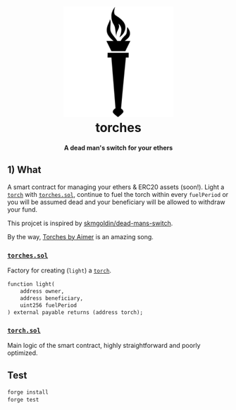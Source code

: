 <h1 align="center">
  <img src="./img/torches.png" width="250"/>
  <br>
  torches
</h1>

<h4 align="center">A dead man's switch for your ethers</h4>

## 1) What

A smart contract for managing your ethers & ERC20 assets (soon!). Light a [`torch`](./src/Torch.sol) with [`torches.sol`](./src/Torches.sol), continue to fuel the torch within every `fuelPeriod` or you will be assumed dead and your beneficiary will be allowed to withdraw your fund.

This projcet is inspired by [skmgoldin/dead-mans-switch](https://github.com/skmgoldin/dead-mans-switch).

By the way, [Torches by Aimer](https://open.spotify.com/album/3UgjhFUDODWWBi9ga7mjrC) is an amazing song.

### [`torches.sol`](./src/Torches.sol)
Factory for creating (`light`) a [`torch`](./src/Torch.sol).

```solidity
function light(
    address owner,
    address beneficiary,
    uint256 fuelPeriod
) external payable returns (address torch);
```

### [`torch.sol`](./src/Torch.sol)
Main logic of the smart contract, highly straightforward and poorly optimized.

## Test

```bash
forge install
forge test
```
